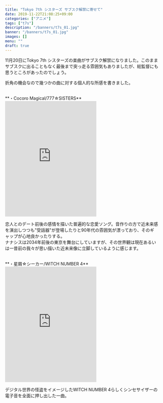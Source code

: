 ```yaml
---
title: "Tokyo 7th シスターズ サブスク解禁に寄せて"
date: 2019-11-22T21:08:25+09:00
categories: ["アニメ"]
tags: ["t7s"]
description: "/banners/t7s_01.jpg"
banner: "/banners/t7s_01.jpg"
images: []
menu: ""
draft: true
---
```

11月20日にTokyo 7th シスターズの楽曲がサブスク解禁になりました。このままサブスクに出ることもなく最後まで突っ走る雰囲気もありましたが、総監督にも思うところがあったのでしょう。

折角の機会なので幾つかの曲に対する個人的な所感を書きました。
<!--more-->
<br/>
**・Cocoro Magical/777☆SISTERS**   
<iframe src="https://open.spotify.com/embed/track/5rAXAuhASwzTndjetmK989" width="300" height="380" frameborder="0" allowtransparency="true" allow="encrypted-media"></iframe>

恋人とのデート前後の感情を描いた普遍的な恋愛ソング。音作りの方で近未来感を演出しつつも"受話器"が登場したりと90年代の雰囲気が漂っており、そのギャップが心地良かったりする。  
ナナシスは2034年前後の東京を舞台にしていますが、その世界観は現在あるいは一昔前の我々が思い描いた近未来像に立脚しているように感じます。

<br/>
**・星屑☆シーカー/WITCH NUMBER 4**  
<iframe src="https://open.spotify.com/embed/track/6coUogkTXHl2KnHcAiZAkm" width="300" height="380" frameborder="0" allowtransparency="true" allow="encrypted-media"></iframe>

デジタル世界の怪盗をイメージしたWITCH NUMBER 4らしくシンセサイザーの電子音を全面に押し出した一曲。